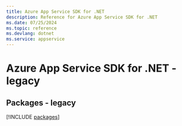 ```yaml
---
title: Azure App Service SDK for .NET
description: Reference for Azure App Service SDK for .NET
ms.date: 07/25/2024
ms.topic: reference
ms.devlang: dotnet
ms.service: appservice
---
```

# Azure App Service SDK for .NET - legacy
## Packages - legacy
[!INCLUDE [packages](app-service-index.md)]